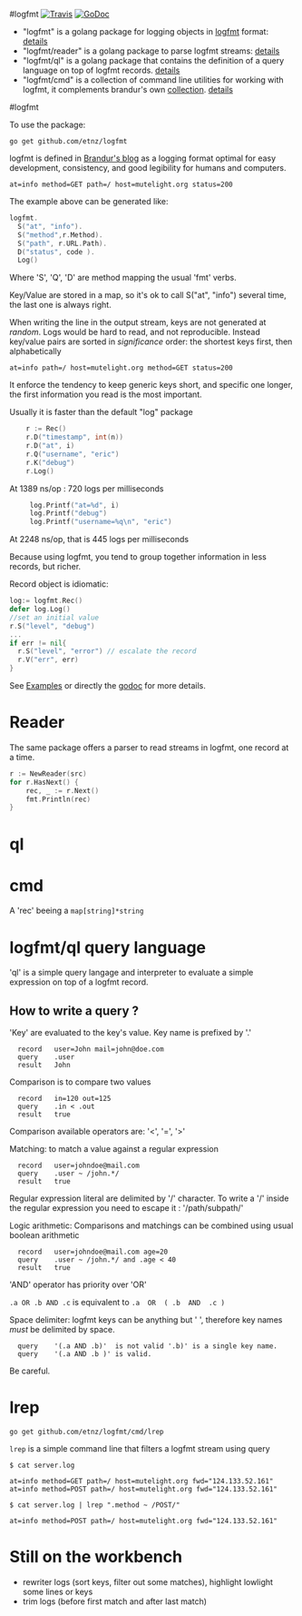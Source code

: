 #logfmt [![Travis](https://travis-ci.org/etnz/logfmt.svg?branch=master)](https://travis-ci.org/etnz/logfmt.svg?branch=master) [![GoDoc](https://godoc.org/github.com/etnz/logfmt?status.svg)](https://godoc.org/github.com/etnz/logfmt)

- "logfmt" is a golang package for logging objects in [logfmt](https://brandur.org/logfmt) format: [details](#logfmt)
- "logfmt/reader" is a golang package to parse logfmt streams: [details](./reader/)
- "logfmt/ql" is a golang package that contains the definition of a query language on top of logfmt records. [details](./ql)
- "logfmt/cmd" is a collection of command line utilities for working with logfmt, it complements brandur's own [collection](https://github.com/brandur/hutils). [details](./cmd)






#logfmt


To use the package:

    go get github.com/etnz/logfmt


logfmt is defined in [Brandur's blog](https://brandur.org/logfmt) as a logging format optimal
for easy development, consistency, and good legibility for humans and
computers.

    at=info method=GET path=/ host=mutelight.org status=200

The example above can be generated like:

```go
logfmt.
  S("at", "info").
  S("method",r.Method).
  S("path", r.URL.Path).
  D("status", code ).
  Log()
```

Where 'S', 'Q', 'D' are method mapping the usual 'fmt' verbs.

Key/Value are stored in a map, so it's ok to call S("at", "info") several time, the last one is always right.

When writing the line in the output stream, keys are not generated at *random*. Logs would be hard to read, and not reproducible. 
Instead key/value pairs are sorted in *significance* order: the shortest keys first, then alphabetically

 
    at=info path=/ host=mutelight.org method=GET status=200

It enforce the tendency to keep generic keys short, and specific one longer, the first information you read is the most important.

Usually it is faster than the default "log" package

```go
    r := Rec()
    r.D("timestamp", int(n))
    r.D("at", i)
    r.Q("username", "eric")
    r.K("debug")
    r.Log()
```
At 1389 ns/op  : 720 logs per milliseconds

```go    
     log.Printf("at=%d", i)
     log.Printf("debug")
     log.Printf("username=%q\n", "eric")
```
At 2248 ns/op, that is 445 logs per milliseconds

Because using logfmt, you tend to group together information in less records, but richer.


Record  object is idiomatic:

```go
log:= logfmt.Rec()
defer log.Log()
//set an initial value
r.S("level", "debug")
...
if err != nil{
  r.S("level", "error") // escalate the record
  r.V("err", err)
}

```


See [Examples](https://godoc.org/github.com/etnz/logfmt#pkg-examples) or directly the [godoc](https://godoc.org/github.com/etnz/logfmt) for more details.



# Reader

The same package offers a parser to read streams in logfmt, one record at a time.

```go
r := NewReader(src)
for r.HasNext() {
	rec, _ := r.Next()
	fmt.Println(rec)
}
```

# ql
# cmd



A 'rec' beeing a `map[string]*string`


# logfmt/ql query language

'ql' is a simple query langage and interpreter to evaluate a simple expression on top of a logfmt record.


## How to write a query ?

'Key' are evaluated to the key's value. Key name is prefixed by '.'

      record   user=John mail=john@doe.com
      query    .user
      result   John

Comparison is to compare two values

      record   in=120 out=125
      query    .in < .out
      result   true

Comparison available operators are: '<', '=', '>'

Matching: to match a value against a regular expression

      record   user=johndoe@mail.com
      query    .user ~ /john.*/
      result   true

Regular expression literal are delimited by '/' character. To write a '/'  inside the regular expression you need to escape it : '/path\/subpath/'

Logic arithmetic: Comparisons and matchings can be combined using usual boolean arithmetic

      record   user=johndoe@mail.com age=20
      query    .user ~ /john.*/ and .age < 40
      result   true

'AND' operator has priority over 'OR'

`.a OR .b AND .c` is equivalent to `.a  OR  ( .b  AND  .c )`

Space delimiter: logfmt keys can be anything but ' ', therefore key names *must* be delimited by space.

      query    '(.a AND .b)'  is not valid '.b)' is a single key name.
      query    '(.a AND .b )' is valid.

Be careful.  


# lrep 

    go get github.com/etnz/logfmt/cmd/lrep

`lrep` is a simple command line that filters a logfmt stream using query

    $ cat server.log
    
    at=info method=GET path=/ host=mutelight.org fwd="124.133.52.161"
    at=info method=POST path=/ host=mutelight.org fwd="124.133.52.161"
    
   	$ cat server.log | lrep ".method ~ /POST/"
    
    at=info method=POST path=/ host=mutelight.org fwd="124.133.52.161"


# Still on the workbench

- rewriter logs (sort keys, filter out some matches), highlight lowlight some lines or keys
- trim logs (before first match and after last match)